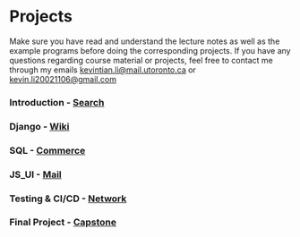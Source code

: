 # Projects

Make sure you have read and understand the lecture notes as well as the example programs before doing the corresponding projects. If you have any questions regarding course material or projects, feel free to contact me through my emails <kevintian.li@mail.utoronto.ca> or <kevin.li20021106@gmail.com>

### Introduction - [Search](search/)

### Django - [Wiki](wiki/)

### SQL - [Commerce](commerce/)

### JS_UI - [Mail](mail/)

### Testing & CI/CD - [Network](network/)

### Final Project - [Capstone](capstone/)
